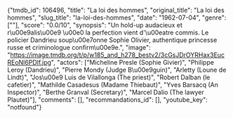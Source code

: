 {"tmdb_id": 106496, "title": "La loi des hommes", "original_title": "La loi des hommes", "slug_title": "la-loi-des-hommes", "date": "1962-07-04", "genre": [""], "score": "0.0/10", "synopsis": "Un hold-up audacieux et r\u00e9alis\u00e9 \u00e0 la perfection vient d'\u00eatre commis. Le policier Dandrieu soup\u00e7onne Sophie Olivier, authentique princesse russe et criminologue confirm\u00e9e.", "image": "https://image.tmdb.org/t/p/w185_and_h278_bestv2/3cGsJDrOYRHax3EucREoNl6PDlf.jpg", "actors": ["Micheline Presle (Sophie Givier)", "Philippe Leroy (Dandrieu)", "Pierre Mondy (Judge B\u00e9guin)", "Arletty (Loune de Lindt)", "Jos\u00e9 Luis de Vilallonga (The priest)", "Robert Dalban (le cafetier)", "Mathilde Casadesus (Madame Thiebaut)", "Yves Barsacq (An Inspector)", "Berthe Granval (Secretary)", "Marcel Dalio (The lawyer Plautet)"], "comments": [], "recommandations_id": [], "youtube_key": "notfound"}